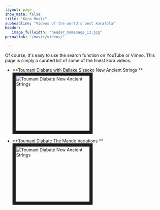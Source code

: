 ```yaml
---
layout: page
show_meta: false
title: "Kora Music"
subheadline: "Videos of the world's best korafola"
header:
   image_fullwidth: "header_homepage_13.jpg"
permalink: "/music/videos/"

---
```

Of course, it's easy to use the search function on YouTube or Vimeo. This page is simply a curated list of some of the finest kora videos.

- **Toumani Diabate with Ballake Sissoko New Ancient Strings **
<a href="http://www.youtube.com/watch?feature=player_embedded&v=Lx7hhA0Aits
" target="_blank"><img src="http://img.youtube.com/vi/Lx7hhA0Aits/0.jpg" 
alt="Toumani Diabate New Ancient Strings" width="240" height="180" border="10" /></a>

- **Toumani Diabate The Mande Variations **
<a href="http://www.youtube.com/watch?feature=player_embedded&v=9zfAYKyDhAA
" target="_blank"><img src="http://img.youtube.com/vi/9zfAYKyDhAA/0.jpg" 
alt="Toumani Diabate New Ancient Strings" width="240" height="180" border="10" /></a>
